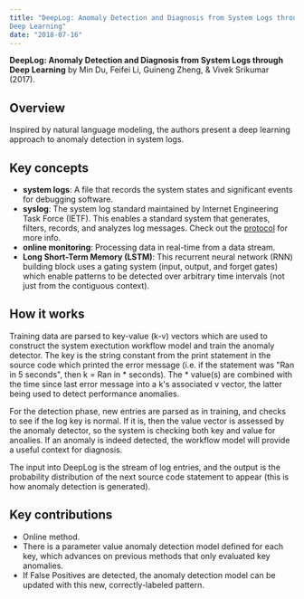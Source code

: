 ```yaml
---
title: "DeepLog: Anomaly Detection and Diagnosis from System Logs through
Deep Learning"
date: "2018-07-16"
---
```

**DeepLog: Anomaly Detection and Diagnosis from System Logs through Deep Learning**
by Min Du, Feifei Li, Guineng Zheng, & Vivek Srikumar (2017). 

## Overview

Inspired by natural language modeling, the authors present a deep learning approach
to anomaly detection in system logs.

## Key concepts

* **system logs**: A file that records the system states and significant 
events for debugging software. 
* **syslog**: The system log standard maintained by Internet Engineering Task Force (IETF). 
This enables a standard system that generates, filters, records, and analyzes log messages. 
Check out the [protocol](https://tools.ietf.org/html/rfc5424) for more info.
* **online monitoring**: Processing data in real-time from a data stream.
* **Long Short-Term Memory (LSTM)**: This recurrent neural network (RNN) building block
uses a gating system (input, output, and forget gates) which enable patterns to be detected
over arbitrary time intervals (not just from the contiguous context). 

## How it works

Training data are parsed to key-value (k-v) vectors which are used to construct the 
system exectution workflow model and train the anomaly detector. The key is the 
string constant from the print statement in the source code which printed the error
message (i.e. if the statement was "Ran in 5 seconds", then k = Ran in * seconds). 
The * value(s) are combined with the time since last error message into a k's associated
v vector, the latter being used to detect performance anomalies. 

For the detection phase, new entries are parsed as in training, and checks to see 
if the log key is normal. If it is, then the value vector is assessed by the 
anomaly detector, so the system is checking both key and value for anoalies. 
If an anomaly is indeed detected, the workflow model will provide a useful context 
for diagnosis. 

The input into DeepLog is the stream of log entries, and the output is the probability
distribution of the next source code statement to appear (this is how anomaly detection 
is generated).

## Key contributions

* Online method.
* There is a parameter value anomaly detection model defined for each key, which advances
on previous methods that only evaluated key anomalies.
* If False Positives are detected, the anomaly detection model can be updated with 
this new, correctly-labeled pattern.
